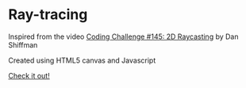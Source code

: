 # Ray-tracing
Inspired from the video [Coding Challenge #145: 2D Raycasting](https://www.youtube.com/watch?v=TOEi6T2mtHo&t=2s) by Dan Shiffman

Created using HTML5 canvas and Javascript

[Check it out!](https://manassarpatwar.github.io/Ray-tracing/)
